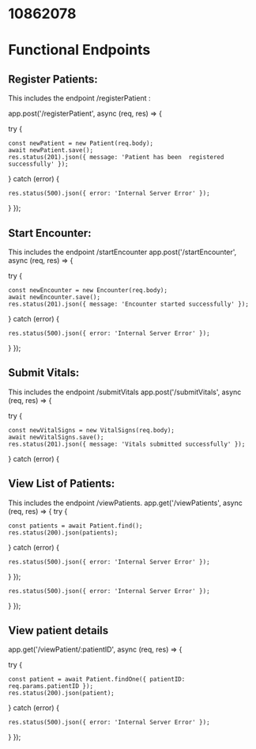 # 10862078
# Functional  Endpoints

## Register Patients:
This includes the endpoint /registerPatient :

app.post('/registerPatient', async (req, res) => {

  try {
  
    const newPatient = new Patient(req.body);
    await newPatient.save();
    res.status(201).json({ message: 'Patient has been  registered successfully' });
  } catch (error) {
  
    res.status(500).json({ error: 'Internal Server Error' });
  }
});

## Start Encounter:
This includes the endpoint /startEncounter 
app.post('/startEncounter', async (req, res) => {

  try {
  
    const newEncounter = new Encounter(req.body);
    await newEncounter.save();
    res.status(201).json({ message: 'Encounter started successfully' });
  } catch (error) {
  
    res.status(500).json({ error: 'Internal Server Error' });
  }
});

## Submit Vitals:
This includes the endpoint /submitVitals
app.post('/submitVitals', async (req, res) => {

  try {
  
    const newVitalSigns = new VitalSigns(req.body);
    await newVitalSigns.save();
    res.status(201).json({ message: 'Vitals submitted successfully' });
  } catch (error) {

## View List of Patients:
This includes the endpoint /viewPatients.
app.get('/viewPatients', async (req, res) => {
  try {
  
    const patients = await Patient.find();
    res.status(200).json(patients);
  } catch (error) {
  
    res.status(500).json({ error: 'Internal Server Error' });
  }
});
  
    res.status(500).json({ error: 'Internal Server Error' });
  }
});

## View patient details
app.get('/viewPatient/:patientID', async (req, res) => {

  try {
  
    const patient = await Patient.findOne({ patientID: req.params.patientID });
    res.status(200).json(patient);
  } catch (error) {
  
    res.status(500).json({ error: 'Internal Server Error' });
  }
});
